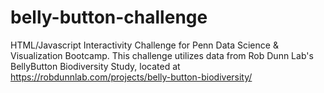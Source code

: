 # belly-button-challenge
HTML/Javascript Interactivity Challenge for Penn Data Science &amp; Visualization Bootcamp.
This challenge utilizes data from Rob Dunn Lab's BellyButton Biodiversity Study, located at https://robdunnlab.com/projects/belly-button-biodiversity/

